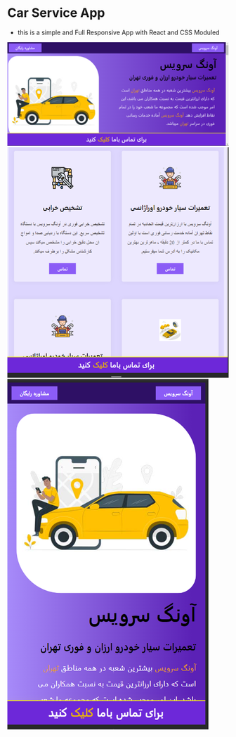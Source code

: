 # Car Service App 
- this is a simple and Full Responsive App with React and CSS Moduled 

![desktop](./public/images/md1.png)
![tablets](./public/images/md2.png)
![mobile](./public/images/md3.png)
